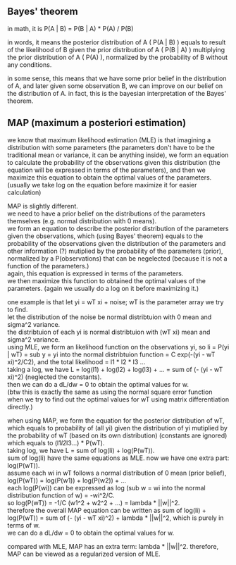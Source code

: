 Bayes' theorem
------------------------

in math, it is P(A | B) = P(B | A) * P(A) / P(B)

in words, it means the posterior distribution of A ( P(A | B) ) equals to result of the likelihood of B given the prior distribution of A ( P(B | A) ) multiplying the prior distribution of A ( P(A) ), 
normalized by the probability of B without any conditions.

in some sense, this means that we have some prior belief in the distribution of A, 
and later given some observation B, we can improve on our belief on the distribution of A. 
in fact, this is the bayesian interpretation of the Bayes' theorem.


MAP (maximum a posteriori estimation)
-------------------------------------- 

we know that maximum likelihood estimation (MLE) is that imagining a distribution with some parameters (the parameters don't have to be the traditional mean or variance, it can be anything inside),
we form an equation to calculate the probability of the observations given this distribution (the equation will be expressed in terms of the parameters),
and then we maximize this equation to obtain the optimal values of the parameters. (usually we take log on the equation before maximize it for easier calculation)

MAP is slightly different.  
we need to have a prior belief on the distributions of the parameters themselves (e.g. normal distribution with 0 means).  
we form an equation to describe the posterior distribution of the parameters given the observations, 
which (using Bayes' theorem) equals to the probability of the observations given the distribution of the parameters and other information (?) 
mutiplied by the probability of the parameters (prior), normalized by a P(observations) that can be negelected (because it is not a function of the parameters.)  
again, this equation is expressed in terms of the parameters.  
we then maximize this function to obtained the optimal values of the parameters. (again we usually do a log on it before maximizing it.)

one example is that let yi = wT xi + noise; wT is the parameter array we try to find.  
let the distribution of the noise be normal distribtuion with 0 mean and sigma^2 variance.  
the distribtuion of each yi is normal distribtuion with (wT xi) mean and sigma^2 variance.  
using MLE, we form an likelihood function on the observations yi, so li = P(yi | wT) = sub y = yi into the normal distribtuion function = C exp(-(yi - wT xi)^2/C2), 
and the total likelihood = l1 * l2 * l3 ...  
taking a log, we have L = log(l1) + log(l2) + log(l3) + ... = sum of (- (yi - wT xi)^2)  (neglected the constants).  
then we can do a dL/dw = 0 to obtain the optimal values for w.  
(btw this is exactly the same as using the normal square error function when we try to find out the optimal values for wT using matrix differentiation directly.)  

when using MAP, we form the equation for the posterior distribution of wT,
which equals to probability of (all yi) given the distribution of yi mutiplied by the probability of wT (based on its own distribution)  (constants are ignored)
which equals to (l1*l2*l3...) * P(wT).  
taking log, we have L = sum of log(li) + log(P(wT)).  
sum of log(li) have the same equations as MLE. now we have one extra part: log(P(wT)).  
assume each wi in wT follows a normal distribution of 0 mean (prior belief), 
log(P(wT)) = log(P(w1)) + log(P(w2)) + ...   
each log(P(wi)) can be expressed as log (sub w = wi into the normal distribution function of w) = -wi^2/C.  
so log(P(wT)) = -1/C (w1^2 + w2^2 + ...) = lambda * ||w||^2.  
therefore the overall MAP equation can be written as sum of log(li) + log(P(wT)) = sum of (- (yi - wT xi)^2) + lambda * ||w||^2, which is purely in terms of w.  
we can do a dL/dw = 0 to obtain the optimal values for w.

compared with MLE, MAP has an extra term: lambda * ||w||^2.
therefore, MAP can be viewed as a regularized version of MLE.
